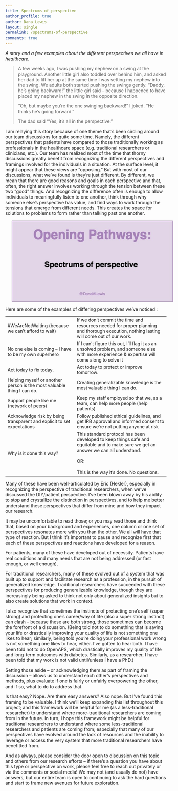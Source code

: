 ```yaml
---
title: Spectrums of perspective
author_profile: true
author: Dana Lewis
layout: single
permalink: /spectrums-of-perspective
comments: true
---
```

*A story and a few examples about the different perspectives we all have in healthcare.*
 
>A few weeks ago, I was pushing my nephew on a swing at the playground. Another little girl also toddled over behind him, and asked her dad to lift her up at the same time I was setting my nephew into the swing. We adults both started pushing the swings gently. “Daddy, he’s going backward!” the little girl said – because I happened to have placed my nephew in the swing in the opposite direction.
>
>“Oh, but maybe you’re the one swinging backward!” I joked. “He thinks he’s going forward.”
>
>The dad said “Yes, it’s all in the perspective.”


I am relaying this story because of one theme that’s been circling around our team discussions for quite some time. Namely, the different perspectives that patients have compared to those traditionally working as professionals in the healthcare space (e.g. traditional researchers or clinicians, etc.). Our team has realized most of the time that thorny discussions greatly benefit from recognizing the different perspectives and framings involved for the individuals in a situation. At the surface level, it might appear that these views are “opposing.” But with most of our discussions, what we’ve found is they’re just different. By different, we mean that there are good reasons and goals in each perspective and that, often, the right answer involves working through the tension between these two “good” things. And recognizing the difference often is enough to allow individuals to meaningfully listen to one another, think through why someone else’s perspective has value, and find ways to work through the tensions that emerge from different needs. This creates the space for solutions to problems to form rather than talking past one another.  

<img src="/assets/img/Spectrums_of_perspective.jpg" width="506" height="253" align="center" hspace="20" alt="@DanaMLewis on spectrums of perspective"> 

Here are some of the examples of differing perspectives we’ve noticed :
 
<table>
    <tr>
      <td>#WeAreNotWaiting (because we can’t afford to wait)</td>
      <td>If we don’t commit the time and resources needed for proper planning and thorough execution, nothing lasting will come out of our work.</td> 
    </tr>
    <tr>
      <td>No one else is coming – I have to be my own superhero</td>
      <td>If I can’t figure this out, I’ll flag it as an unsolved problem, and someone else with more experience & expertise will come along to solve it</td>
    </tr>
    <tr>
      <td>Act today to fix today.</td>
      <td>Act today to protect or improve tomorrow.</td>
    </tr>
    <tr>
      <td>Helping myself or another person is the most valuable thing I can do.</td>
      <td>Creating generalizable knowledge is the most valuable thing I can do.</td>
     </tr>
     <tr>
      <td>Support people like me (network of peers)</td>
      <td>Keep my staff employed so that we, as a team, can help more people (help patients)</td>
    </tr>
    <tr>
      <td>Acknowledge risk by being transparent and explicit to set expectations</td>
      <td>Follow published ethical guidelines, and get IRB approval and informed consent to ensure we’re not putting anyone at risk</td>
    </tr>
    <tr>
      <td>Why is it done this way?</td>
      <td>This standard protocol has been developed to keep things safe and equitable and to make sure we get an answer we can all understand.
<br>
<br>
OR:
<br>
<br>
This is the way it’s done. No questions.</td>
    </tr>
</table>

Many of these have been well-articulated by Eric (Hekler), especially in recognizing the perspective of traditional researchers, when we’ve discussed the DIY/patient perspective. I’ve been blown away by his ability to stop and crystallize the distinction in perspectives, and to help me better understand these perspectives that differ from mine and how they impact our research.
                                                                                                                   
It may be uncomfortable to read those; or you may read those and think that, based on your background and experiences, one column or one set of perspectives resonates more with you than the other. We all will have that type of reaction. But I think it’s important to pause and recognize first that each of these perspectives and reactions have developed for a reason.
 
For patients, many of these have developed out of necessity. Patients have real conditions and many needs that are not being addressed (or fast enough, or well enough).
 
For traditional researchers, many of these evolved out of a system that was built up to support and facilitate research as a profession, in the pursuit of generalized knowledge. Traditional researchers have succeeded with these perspectives for producing generalizable knowledge, though they are increasingly being asked to think not only about generalized insights but to also create solutions that work in context. 

I also recognize that sometimes the instincts of protecting one’s self (super strong) and protecting one’s career/way of life (also a super strong instinct) can clash – because these are both strong, those sometimes can become the forefront of a discussion. (Being told not to do something that is saving your life or drastically improving your quality of life is not something one likes to hear; similarly, being told you’re doing your professional work wrong is not something one likes to hear, either. I’ve gotten to hear both. I have been told not to do OpenAPS, which drastically improves my quality of life and long-term outcomes with diabetes. Similarly, as a researcher, I have been told that my work is not valid until/unless I have a PhD.)
 
Setting those aside – or acknowledging them as part of framing the discussion – allows us to understand each other’s perspectives and methods, plus evaluate if one is fairly or unfairly overpowering the other, and if so, what to do to address that.
 
Is that easy? Nope. Are there easy answers? Also nope. But I’ve found this framing to be valuable. I think we’ll keep expanding this list throughout this project; and this framework will be helpful for me (as a less-traditional researcher) to understand where more-traditional researchers are coming from in the future. In turn, I hope this framework might be helpful for traditional researchers to understand where some less-traditional researchers and patients are coming from; especially that many of our perspectives have evolved around the lack of resources and the inability to leverage or access the very system that more traditional researchers have benefitted from.
 
And as always, please consider the door open to discussion on this topic and others from our research efforts – if there’s a question you have about this type or perspective on work, please feel free to reach out privately or via the comments or social media! We may not (and usually do not) have answers, but our entire team is open to continuing to ask the hard questions and start to frame new avenues for future exploration.
